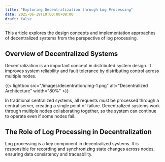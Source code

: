 ```yaml
---
title: "Exploring Decentralization through Log Processing"
date: 2025-06-19T10:00:00+08:00
draft: false
---
```


This article explores the design concepts and implementation approaches of decentralized systems from the perspective of log processing.

## Overview of Decentralized Systems

Decentralization is an important concept in distributed system design. It improves system reliability and fault tolerance by distributing control across multiple nodes.

{{< lightbox src="/images/decentration/img-1.png" alt="Decentralized Architecture" width="80%" >}}

In traditional centralized systems, all requests must be processed through a central server, creating a single point of failure. Decentralized systems work through multiple nodes collaborating together, so the system can continue to operate even if some nodes fail.

## The Role of Log Processing in Decentralization

Log processing is a key component in decentralized systems. It is responsible for recording and synchronizing state changes across nodes, ensuring data consistency and traceability.
